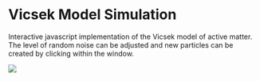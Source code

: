 # Vicsek Model Simulation

Interactive javascript implementation of the Vicsek model of active matter. The level of random noise can be adjusted and new particles can be created by clicking within the window.

![](./img/demo.gif)
